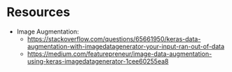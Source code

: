 # Resources

- Image Augmentation:
  - https://stackoverflow.com/questions/65661950/keras-data-augmentation-with-imagedatagenerator-your-input-ran-out-of-data
  - https://medium.com/featurepreneur/image-data-augmentation-using-keras-imagedatagenerator-1cee60255ea8
